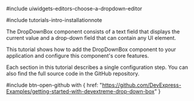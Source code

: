 #include uiwidgets-editors-choose-a-dropdown-editor

#include tutorials-intro-installationnote

The DropDownBox component consists of a text field that displays the current value and a drop-down field that can contain any UI element.

This tutorial shows how to add the DropDownBox component to your application and configure this component's core features.

<div class="simulator-desktop-container" data-view="/Content/Applications/25_1/GettingStartedWith/DropDownBox/index.html, /Content/Applications/25_1/GettingStartedWith/DropDownBox/index.js, /Content/Applications/25_1/GettingStartedWith/DropDownBox/index.css"></div>

Each section in this tutorial describes a single configuration step. You can also find the full source code in the GitHub repository.

#include btn-open-github with {
    href: "https://github.com/DevExpress-Examples/getting-started-with-devextreme-drop-down-box"
}
